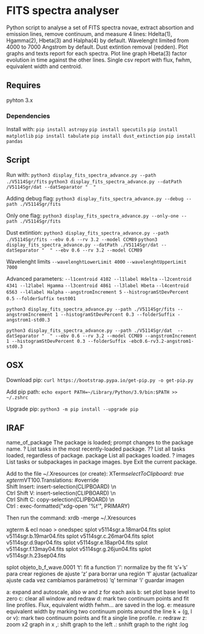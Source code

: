 # FITS spectra analyser
Python script to analyse a set of FITS spectra novae, extract absortion and emission lines, remove continuum, and measure 4 lines: Hdelta(1), Hgamma(2), Hbeta(3) and Halpha(4) by default.
Wavelenght limited from 4000 to 7000 Angstrom by default.
Dust extintion removal (redden).
Plot graphs and texts report for each spectra.
Plot line graph Hbeta(3) factor evolution in time against the other lines. 
Single csv report with flux, fwhm, equivalent width and centroid.

## Requires
pyhton 3.x

### Dependencies
Install with:
`pip install astropy`
`pip install specutils`
`pip install matplotlib`
`pip install tabulate`
`pip install dust_extinction`
`pip install pandas`

## Script
Run with:
`python3 display_fits_spectra_advance.py --path ./V5114Sgr/fits`
`python3 display_fits_spectra_advance.py --datPath /V5114Sgr/dat --datSeparator "  "`

Adding debug flag:
`python3 display_fits_spectra_advance.py --debug --path ./V5114Sgr/fits`

Only one flag:
`python3 display_fits_spectra_advance.py --only-one --path ./V5114Sgr/fits`

Dust extintion:
`python3 display_fits_spectra_advance.py --path ./V5114Sgr/fits --ebv 0.6 --rv 3.2 --model CCM89`
`python3 display_fits_spectra_advance.py --datPath ./V5114Sgr/dat --datSeparator "  " --ebv 0.6 --rv 3.2 --model CCM89`

Wavelenght limits
`--wavelenghtLowerLimit 4000`
`--wavelenghtUpperLimit 7000`

Advanced parameters:
`--l1centroid 4102 --l1label Hdelta`
`--l2centroid 4341 --l2label Hgamma`
`--l3centroid 4861 --l3label Hbeta`
`--l4centroid 6563 --l4label Halpha`
`--angstromIncrement 5`
`--histrogramStDevPercent 0.5`
`--folderSuffix test001`

`python3 display_fits_spectra_advance.py --path ./V5114Sgr/fits --angstromIncrement 1 --histogramStDevPercent 0.3 --folderSuffix -angstrom1-std0.3`

`python3 display_fits_spectra_advance.py --path ./V5114Sgr/dat  --datSeparator "  " --ebv 0.6 --rv 3.2 --model CCM89 --angstromIncrement 1 --histogramStDevPercent 0.3 --folderSuffix -ebc0.6-rv3.2-angstrom1-std0.3`

## OSX
Download pip:
`curl https://bootstrap.pypa.io/get-pip.py -o get-pip.py`

Add pip path:
`echo export PATH=~/Library/Python/3.9/bin:$PATH >> ~/.zshrc`

Upgrade pip:
`python3 -m pip install --upgrade pip`


## IRAF
name_of_package	The package is loaded; prompt changes to the package name.
?	List tasks in the most recently-loaded package.
??	List all tasks loaded, regardless of package.
package	List all packages loaded.
? images	List tasks or subpackages in package images.
bye	Exit the current package.

Add to the file ~/.Xresources (or create):
XTerm*selectToClipboard: true
xgterm*VT100.Translations: #override \
      Shift <KeyPress> Insert: insert-selection(CLIPBOARD) \n\
      Ctrl Shift <Key>V:    insert-selection(CLIPBOARD) \n\
      Ctrl Shift <Key>C:    copy-selection(CLIPBOARD) \n\
      Ctrl <Btn1Up>: exec-formatted("xdg-open '%t'", PRIMARY)

Then run the command:
xrdb -merge ~/.Xresources

xgterm &
ecl
noao > onedspec
splot v5114sgr.a.18mar04.fits
splot v5114sgr.b.19mar04.fits
splot v5114sgr.c.26mar04.fits
splot v5114sgr.d.9apr04.fits
splot v5114sgr.e.18apr04.fits
splot v5114sgr.f.13may04.fits
splot v5114sgr.g.26jun04.fits
splot v5114sgr.h.23sep04.fits



splot objeto_b_f_wave.0001
‘t’: fit a function
‘/’: normalize by the fit
‘s’+’s’ para crear regiones de ajuste ‘z’ para borrar una región
‘f’ ajustar (actualizar ajuste cada vez
cambiamos parámetros) ‘q’ terminar
‘i’ guardar imagen

a: expand and autoscale, also w and z for each axis
b: set plot base level to zero
c: clear all window and redraw
d: mark two continuum points and fit line profiles. Flux, equivalent width fwhm... are saved in the log.
e: measure equivalent width by marking two continuum points around the line
k + (g, l or v): mark two continuum points and fit a single line profile.
r: redraw
z: zoom x2 graph in x
,: shift graph to the left
.: snhift graph to the right
:log

